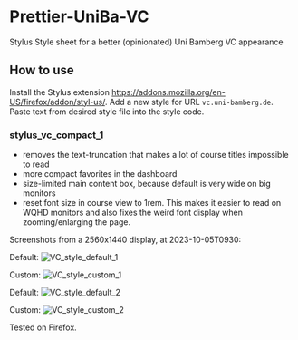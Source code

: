 # Prettier-UniBa-VC
Stylus Style sheet for a better (opinionated) Uni Bamberg VC appearance

## How to use
Install the Stylus extension https://addons.mozilla.org/en-US/firefox/addon/styl-us/. Add a new style for URL `vc.uni-bamberg.de`. Paste text from desired style file into the style code.

### stylus_vc_compact_1 
- removes the text-truncation that makes a lot of course titles impossible to read
- more compact favorites in the dashboard
- size-limited main content box, because default is very wide on big monitors
- reset font size in course view to 1rem. This makes it easier to read on WQHD monitors and also fixes the weird font display when zooming/enlarging the page.

Screenshots from a 2560x1440 display, at 2023-10-05T0930:

Default:
![VC_style_default_1](https://github.com/BLuedtke/Prettier-UniBa-VC/assets/33726564/9e901cbf-031a-45a4-b966-aa55d434e22e)

Custom:
![VC_style_custom_1](https://github.com/BLuedtke/Prettier-UniBa-VC/assets/33726564/b2e10892-6c55-4e4a-a6a1-f07f2ed1f622)

Default:
![VC_style_default_2](https://github.com/BLuedtke/Prettier-UniBa-VC/assets/33726564/d90e29b8-d338-4fd4-bd93-7c1cca6fc7a1)

Custom:
![VC_style_custom_2](https://github.com/BLuedtke/Prettier-UniBa-VC/assets/33726564/0ee7a8fc-59a2-4521-92ab-391d948ad196)



Tested on Firefox.
